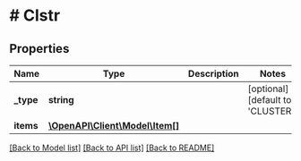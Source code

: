 # # Clstr

## Properties

Name | Type | Description | Notes
------------ | ------------- | ------------- | -------------
**_type** | **string** |  | [optional] [default to 'CLUSTER']
**items** | [**\OpenAPI\Client\Model\Item[]**](Item.md) |  |

[[Back to Model list]](../../README.md#models) [[Back to API list]](../../README.md#endpoints) [[Back to README]](../../README.md)
